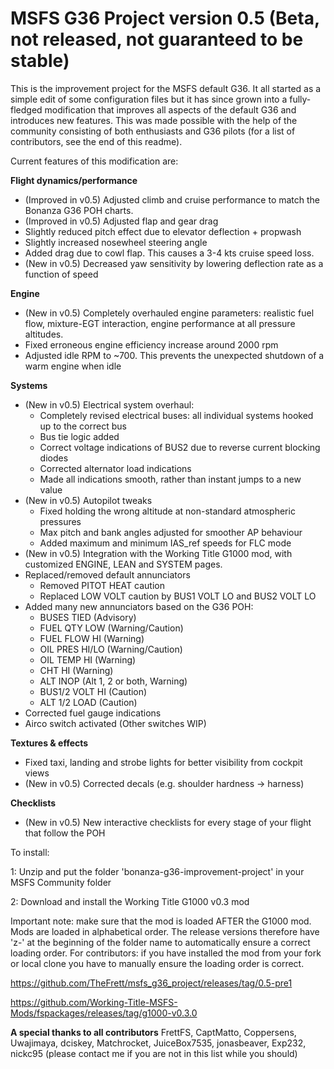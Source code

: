 # MSFS G36 Project version 0.5 (Beta, not released, not guaranteed to be stable)

This is the improvement project for the MSFS default G36. It all started as a simple edit of some configuration files but it has since grown into a fully-fledged modification that improves all aspects of the default G36 and introduces new features. This was made possible with the help of the community consisting of both enthusiasts and G36 pilots (for a list of contributors, see the end of this readme).

Current features of this modification are:

**Flight dynamics/performance**
* (Improved in v0.5) Adjusted climb and cruise performance to match the Bonanza G36 POH charts. 
* (Improved in v0.5) Adjusted flap and gear drag
* Slightly reduced pitch effect due to elevator deflection + propwash
* Slightly increased nosewheel steering angle 
* Added drag due to cowl flap. This causes a 3-4 kts cruise speed loss.
* (New in v0.5) Decreased yaw sensitivity by lowering deflection rate as a function of speed 

**Engine**
* (New in v0.5) Completely overhauled engine parameters: realistic fuel flow, mixture-EGT interaction, engine performance at all pressure altitudes.
* Fixed erroneous engine efficiency increase around 2000 rpm
* Adjusted idle RPM to ~700. This prevents the unexpected shutdown of a warm engine when idle

**Systems**
* (New in v0.5) Electrical system overhaul: 
  - Completely revised electrical buses: all individual systems hooked up to the correct bus
  - Bus tie logic added
  - Correct voltage indications of BUS2 due to reverse current blocking diodes
  - Corrected alternator load indications
  - Made all indications smooth, rather than instant jumps to a new value
* (New in v0.5) Autopilot tweaks
  - Fixed holding the wrong altitude at non-standard atmospheric pressures
  - Max pitch and bank angles adjusted for smoother AP behaviour
  - Added maximum and minimum IAS_ref speeds for FLC mode
* (New in v0.5) Integration with the Working Title G1000 mod, with customized ENGINE, LEAN and SYSTEM pages.
* Replaced/removed default annunciators
  - Removed PITOT HEAT caution
  - Replaced LOW VOLT caution by BUS1 VOLT LO and BUS2 VOLT LO
* Added many new annunciators based on the G36 POH: 
  - BUSES TIED (Advisory) 
  - FUEL QTY LOW (Warning/Caution)
  - FUEL FLOW HI (Warning)
  - OIL PRES HI/LO (Warning/Caution)
  - OIL TEMP HI (Warning)
  - CHT HI (Warning)
  - ALT INOP (Alt 1, 2 or both, Warning)
  - BUS1/2 VOLT HI (Caution)
  - ALT 1/2 LOAD (Caution)
* Corrected fuel gauge indications
* Airco switch activated (Other switches WIP)

**Textures & effects**
* Fixed taxi, landing and strobe lights for better visibility from cockpit views
* (New in v0.5) Corrected decals (e.g. shoulder hardness -> harness)

**Checklists**
* (New in v0.5) New interactive checklists for every stage of your flight that follow the POH 

To install:

1: Unzip and put the folder 'bonanza-g36-improvement-project' in your MSFS Community folder

2: Download and install the Working Title G1000 v0.3 mod 

Important note: make sure that the mod is loaded AFTER the G1000 mod. Mods are loaded in alphabetical order. The release versions therefore have 'z-' at the beginning of the folder name to automatically ensure a correct loading order. For contributors: if you have installed the mod from your fork or local clone you have to manually ensure the loading order is correct.

https://github.com/TheFrett/msfs_g36_project/releases/tag/0.5-pre1

https://github.com/Working-Title-MSFS-Mods/fspackages/releases/tag/g1000-v0.3.0

**A special thanks to all contributors**
FrettFS, CaptMatto, Coppersens, Uwajimaya, dciskey, Matchrocket, JuiceBox7535, jonasbeaver, Exp232, nickc95
(please contact me if you are not in this list while you should)
